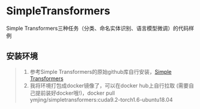 # SimpleTransformers
Simple Transformers三种任务（分类、命名实体识别、语言模型微调）的代码样例

## 安装环境

> 1. 参考Simple Transformers的原始github库自行安装，[Simple Transformers](https://github.com/ThilinaRajapakse/simpletransformers)
> 2. 我将环境打包成docker镜像了，可以在docker hub上自行拉取 (需要自己提前装好docker哦!)，docker pull ymjing/simpletransformers:cuda9.2-torch1.6-ubuntu18.04
